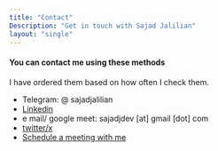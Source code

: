 ```yaml
---
title: "Contact"
Description: "Get in touch with Sajad Jalilian"
layout: "single"
---
```


#### You can contact me using these methods

I have ordered them based on how often I check them.

- Telegram: @ sajadjalilian
- [Linkedin](https://www.linkedin.com/in/sajadjalilian)
- e mail/ google meet: sajadjdev [at] gmail [dot] com
- [twitter/x](https://twitter.com/Sajad_Jalilian)
- [Schedule a meeting with me](https://tidycal.com/sajadj)
